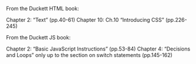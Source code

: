 From the Duckett HTML book:

Chapter 2: “Text” (pp.40-61)
Chapter 10: Ch.10 “Introducing CSS” (pp.226-245)

From the Duckett JS book:

Chapter 2: “Basic JavaScript Instructions” (pp.53-84)
Chapter 4: “Decisions and Loops” only up to the section on switch statements (pp.145-162)
